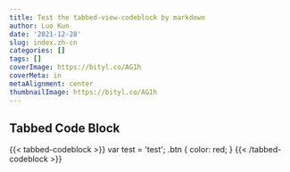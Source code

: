 ```yaml
---
title: Test the tabbed-view-codeblock by markdown
author: Luo Kun
date: '2021-12-28'
slug: index.zh-cn
categories: []
tags: []
coverImage: https://bityl.co/AG1h
coverMeta: in
metaAlignment: center
thumbnailImage: https://bityl.co/AG1h
---
```


## Tabbed Code Block
{{< tabbed-codeblock >}}
    <!-- tab js -->
        var test = 'test';
    <!-- endtab -->
    <!-- tab css -->
        .btn {
            color: red;
        }
    <!-- endtab -->
{{< /tabbed-codeblock >}}